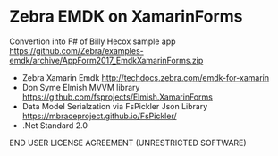 # Zebra EMDK on XamarinForms

Convertion into F# of Billy Hecox sample app  https://github.com/Zebra/examples-emdk/archive/AppForm2017_EmdkXamarinForms.zip

* Zebra Xamarin Emdk http://techdocs.zebra.com/emdk-for-xamarin
* Don Syme Elmish MVVM library https://github.com/fsprojects/Elmish.XamarinForms
* Data Model Serialzation via FsPickler Json Library https://mbraceproject.github.io/FsPickler/
* .Net Standard 2.0

END USER LICENSE AGREEMENT (UNRESTRICTED SOFTWARE)

